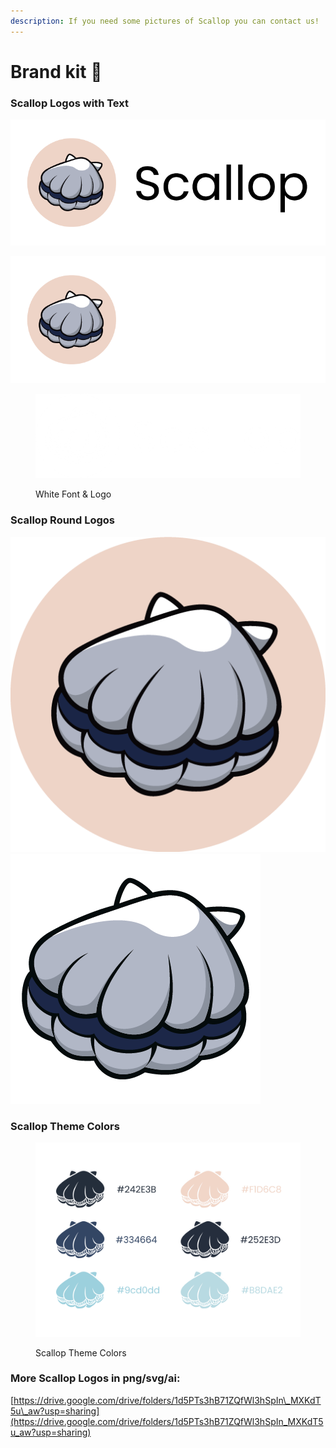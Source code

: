 ```yaml
---
description: If you need some pictures of Scallop you can contact us!
---
```


# Brand kit 🎨

### Scallop Logos with Text

![Scallop Black Font](../.gitbook/assets/LOGO-Black.png)

![Scallop White Font](../.gitbook/assets/LOGO-White.png)



<figure><img src="../.gitbook/assets/image (60).png" alt=""><figcaption><p>White Font &#x26; Logo</p></figcaption></figure>

###

### Scallop Round Logos

![](<../.gitbook/assets/image (81).png>)![](<../.gitbook/assets/image (86).png>)

###

### Scallop Theme Colors

<figure><img src="../.gitbook/assets/image (49).png" alt=""><figcaption><p>Scallop Theme Colors</p></figcaption></figure>

### **More Scallop Logos in png/svg/ai:**&#x20;

[https://drive.google.com/drive/folders/1d5PTs3hB71ZQfWl3hSpIn\_MXKdT5u\_aw?usp=sharing](https://drive.google.com/drive/folders/1d5PTs3hB71ZQfWl3hSpIn_MXKdT5u_aw?usp=sharing)
